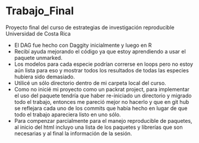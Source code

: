 # Trabajo_Final
Proyecto final del curso de estrategias de investigación reproducible
Universidad de Costa Rica

* El DAG fue hecho con Daggity inicialmente y luego en R
* Recibí ayuda mejorando el código ya que estoy aprendiendo a usar el paquete unmarked.
* Los modelos para cada especie podrían correrse en loops pero no estoy aún lista para eso y mostrar todos los resultados de todas las especies hubiera sido demasiado.
* Utilicé un sólo directorio dentro de mi carpeta local del curso.
* Como no inicié mi proyecto como un packrat project, para implementar el uso del paquete tendría que haber re-iniciado un directorio y migrado todo el trabajo, entonces me pareció mejor no hacerlo y que en git hub se reflejara cada uno de los commits que había hecho en lugar de que todo el trabajo apareciera listo en uno sólo. 
* Para compenzar parcialmente para el manejo reproducible de paquetes, al inicio del html incluyo una lista de los paquetes y librerías que son necesarias y al final la información de la sesión.
